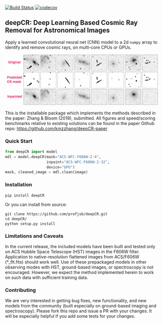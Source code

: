 [![Build Status](https://travis-ci.com/profjsb/deepCR.svg?token=baKtC9yCzzwzzqM9ihAX&branch=master)](https://travis-ci.com/profjsb/deepCR) [![codecov](https://codecov.io/gh/profjsb/deepCR/branch/master/graph/badge.svg?token=SIwJFmKJqr)](https://codecov.io/gh/profjsb/deepCR)

## deepCR: Deep Learning Based Cosmic Ray Removal for Astronomical Images

Apply a learned convolutional neural net (CNN) model to a 2d `numpy` array to identify and remove cosmic rays, on multi-core CPUs or GPUs.

<img src="imgs/postage-sm.jpg" wdith="90%">


This is the installable package which implements the methods described in the paper: Zhang & Bloom (2019), submitted. All figures and speed/scoring benchmarks relative to existing solutions can be found in the paper Github repo: https://github.com/kmzzhang/deepCR-paper

### Quick Start

```python
from deepCR import model
mdl = model.deepCR(mask="ACS-WFC-F606W-2-4",
	               inpaint="ACS-WFC-F606W-2-32",
                   device="GPU")
mask, cleaned_image = mdl.clean(image)
```

### Installation

```
pip install deepCR
```

Or you can install from source:

```
git clone https://github.com/profjsb/deepCR.git
cd deepCR/
python setup.py install
```

### Limitations and Caveats

In the current release, the included models have been built and tested only on ACS Hubble Space Telescope (HST) images in the F606W filter. Application to native-resolution flattened images from ACS/F606W (*_flt.fits) should work well. Use of these prepackaged models in other observing modes with HST, ground-based images, or spectroscopy is not encouraged. However, we expect the method implemented herein to work on such data with sufficient training data.

### Contributing

We are very interested in getting bug fixes, new functionality, and new models from the community (built especially on ground-based imaging and spectroscopy). Please fork this repo and issue a PR with your changes. It will be especially helpful if you add some tests for your changes. 